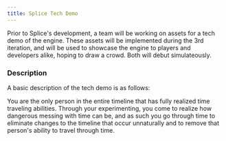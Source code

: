 ```yaml
---
title: Splice Tech Demo
---
```


Prior to Splice's development, a team will be working on assets for a tech demo of the engine. 
These assets will be implemented during the 3rd iteration, and will be used to showcase the 
engine to players and developers alike, hoping to draw a crowd. Both will debut simulateously.

### Description
A basic description of the tech demo is as follows:

You are the only person in the entire timeline that has fully realized time traveling abilities. 
Through your experimenting, you come to realize how dangerous messing with time can be, and as 
such you go through time to eliminate changes to the timeline that occur unnaturally and to remove
that person's ability to travel through time. 

